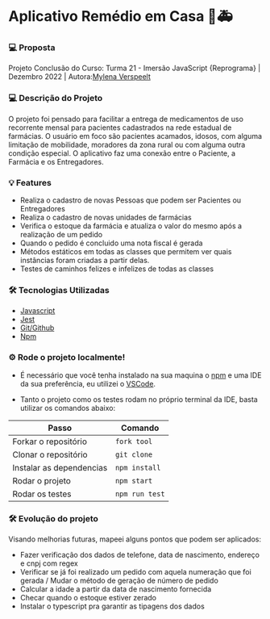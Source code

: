 
# Aplicativo Remédio em Casa 💊🚑

### 💻 Proposta
Projeto Conclusão do Curso: Turma 21 - Imersão JavaScript {Reprograma} | Dezembro 2022 | Autora:<a target='_blank' href="https://www.linkedin.com/in/mylenaverspeelt/">Mylena Verspeelt</a>

### 💻 Descrição do Projeto

O projeto foi pensado para facilitar a entrega de medicamentos de uso recorrente mensal para pacientes cadastrados na rede estadual de farmácias. 
O usuário em foco são pacientes acamados, idosos, com alguma limitação de mobilidade, moradores da zona rural ou com alguma outra condição especial.
O aplicativo faz uma conexão entre o Paciente, a Farmácia e os Entregadores.


### 💡 Features

- Realiza o cadastro de novas Pessoas que podem ser Pacientes ou Entregadores
- Realiza o cadastro de novas unidades de farmácias
- Verifica o estoque da farmácia e atualiza o valor do mesmo após a realização de um pedido
- Quando o pedido é concluido uma nota fiscal é gerada
- Métodos estáticos em todas as classes que permitem ver quais instâncias foram criadas a partir delas.
- Testes de caminhos felizes e infelizes de todas as classes


### 🛠️ Tecnologias Utilizadas

- [Javascript](https://www.javascript.com/)
- [Jest](https://jestjs.io/pt-BR/)
- [Git/Github](https://github.com/)
- [Npm](https://www.npmjs.com/)
 

### ⚙️ Rode o projeto localmente!

- É necessário que você tenha instalado na sua maquina o [npm](https://docs.npmjs.com/cli/v7/commands/npm-install) e uma IDE da sua preferência, eu utilizei o [VSCode](https://code.visualstudio.com/).

- Tanto o projeto como os testes rodam no próprio terminal da IDE, basta utilizar os comandos abaixo:

|                    Passo			               |       Comando	    |
| ------------------------------------------------ | ------------------ |
| Forkar o repositório				               | `fork tool`        |
| Clonar o repositório                             | `git clone`        |
| Instalar as dependencias                         | `npm install`      |
| Rodar o projeto                                  | `npm start`        |
| Rodar os testes 				                   |`npm run test`      |


### 🛠️ Evolução do projeto
Visando melhorias futuras, mapeei alguns pontos que podem ser aplicados:
- Fazer verificação dos dados de telefone, data de nascimento, endereço e cnpj com regex
- Verificar se já foi realizado um pedido com aquela numeração que foi gerada / Mudar o método de geração de número de pedido
- Calcular a idade a partir da data de nascimento fornecida
- Checar quando o estoque estiver zerado
- Instalar o typescript pra garantir as tipagens dos dados

